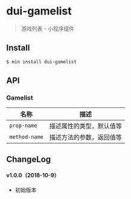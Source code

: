 # dui-gamelist

> 游戏列表 - 小程序组件

## Install

``` bash
$ min install dui-gamelist
```


## API

### Gamelist

| 名称                  | 描述                         |
|----------------------|------------------------------|
|`prop-name`           | 描述属性的类型，默认值等         |
|`method-name`         | 描述方法的参数，返回值等         |

## ChangeLog

#### v1.0.0（2018-10-9）

- 初始版本
